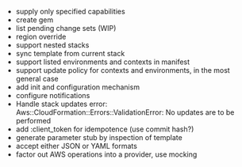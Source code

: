 
- supply only specified capabilities
- create gem
- list pending change sets (WIP)
- region override
- support nested stacks
- sync template from current stack
- support listed environments and contexts in manifest
- support update policy for contexts and environments, in the most general case
- add init and configuration mechanism
- configure notifications
- Handle stack updates error: Aws::CloudFormation::Errors::ValidationError: No updates are to be performed
- add :client_token for idempotence (use commit hash?)
- generate parameter stub by inspection of template
- accept either JSON or YAML formats
- factor out AWS operations into a provider, use mocking
